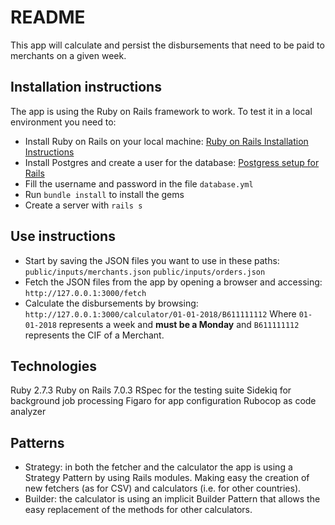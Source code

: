 # README

This app will calculate and persist the disbursements that need to be paid to merchants on a given week.

## Installation instructions
The app is using the Ruby on Rails framework to work. To test it in a local environment you need to:
* Install Ruby on Rails on your local machine:
[Ruby on Rails Installation Instructions](http://https://www.tutorialspoint.com/ruby-on-rails/rails-installation.htm "Ruby on Rails Installation Instructions")
* Install Postgres and create a user for the database:
[Postgress setup for Rails](http://https://www.digitalocean.com/community/tutorials/how-to-set-up-ruby-on-rails-with-postgres "Postgress setup for Rails")
* Fill the username and password in the file `database.yml`
* Run `bundle install` to install the gems
* Create a server with `rails s`

## Use instructions
* Start by saving the JSON files you want to use in these paths:
`public/inputs/merchants.json`
`public/inputs/orders.json`
* Fetch the JSON files from the app by opening a browser and accessing:
`http://127.0.0.1:3000/fetch`
* Calculate the disbursements by browsing:
`http://127.0.0.1:3000/calculator/01-01-2018/B611111112`
Where `01-01-2018` represents a week and **must be a Monday** and `B611111112` represents the CIF of a Merchant.

## Technologies
Ruby 2.7.3
Ruby on Rails 7.0.3
RSpec for the testing suite
Sidekiq for background job processing
Figaro for app configuration
Rubocop as code analyzer

## Patterns
* Strategy: in both the fetcher and the calculator the app is using a Strategy Pattern by using Rails modules. Making easy the creation of new fetchers (as for CSV) and calculators (i.e. for other countries).
* Builder: the calculator is using an implicit Builder Pattern that allows the easy replacement of the methods for other calculators.